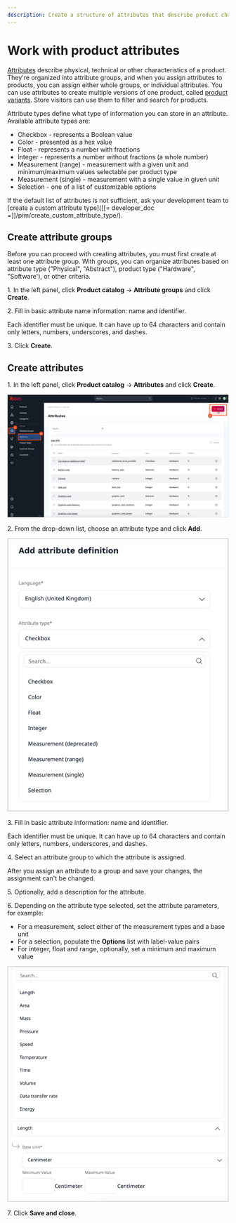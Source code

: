 ```yaml
---
description: Create a structure of attributes that describe product characteristics and help search for products and filter them.
---
```


# Work with product attributes

[Attributes](products.md#attributes) describe physical, technical or other characteristics of a product.
They're organized into attribute groups, and when you assign attributes to products, you can assign either whole groups, or individual attributes.
You can use attributes to create multiple versions of one product, called [product variants](work_with_product_variants.md).
Store visitors can use them to filter and search for products.

Attribute types define what type of information you can store in an attribute.
Available attribute types are:

- Checkbox - represents a Boolean value
- Color - presented as a hex value
- Float - represents a number with fractions
- Integer - represents a number without fractions (a whole number)
- Measurement (range) - measurement with a given unit and minimum/maximum values selectable per product type
- Measurement (single) - measurement with a single value in given unit
- Selection - one of a list of customizable options

If the default list of attributes is not sufficient, ask your development team to [create a custom attribute type]([[= developer_doc =]]/pim/create_custom_attribute_type/).

## Create attribute groups

Before you can proceed with creating attributes, you must first create at least one attribute group.
With groups, you can organize attributes based on attribute type ("Physical", "Abstract"), product type ("Hardware", "Software'), or other criteria.

1\. In the left panel, click **Product catalog** -> **Attribute groups** and click **Create**.

2\. Fill in basic attribute name information: name and identifier.

Each identifier must be unique. It can have up to 64 characters and contain only letters, numbers, underscores, and dashes.

3\. Click **Create**.

## Create attributes

1\. In the left panel, click **Product catalog** -> **Attributes** and click **Create**.

![Create new attribute](img/create_new_attribute.png "Create new attribute")

2\. From the drop-down list, choose an attribute type and click **Add**.

![Attribute types](img/attribute_types.png "Attribute types")

3\. Fill in basic attribute information: name and identifier.

Each identifier must be unique. It can have up to 64 characters and contain only letters, numbers, underscores, and dashes.

4\. Select an attribute group to which the attribute is assigned. 

After you assign an attribute to a group and save your changes, the assignment can't be changed.

5\. Optionally, add a description for the attribute.

6\. Depending on the attribute type selected, set the attribute parameters, for example:

- For a measurement, select either of the measurement types and a base unit
- For a selection, populate the **Options** list with label-value pairs
- For integer, float and range, optionally, set a minimum and maximum value

![Measurement types](img/measurement_types.png "Measurement types")

7\. Click **Save and close**.